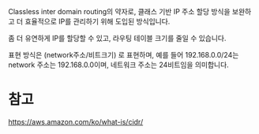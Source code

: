 Classless inter domain routing의 약자로, 클래스 기반 IP 주소 할당 방식을 보완하고 더 효율적으로 IP를 관리하기 위해 도입된 방식입니다.

좀 더 유연하게 IP를 할당할 수 있고, 라우팅 테이블 크기를 줄일 수 있습니다.

표현 방식은 (network주소/비트크기) 로 표현하며, 예를 들어 192.168.0.0/24는 network 주소는 192.168.0.0이며, 네트워크 주소는 24비트임을 의미합니다.

# 참고 
https://aws.amazon.com/ko/what-is/cidr/
